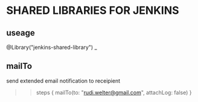 # SHARED LIBRARIES FOR JENKINS

## useage

@Library("jenkins-shared-library") \_

## mailTo

send extended email notification to receipient

> > steps {
> > mailTo(to: "rudi.welter@gmail.com", attachLog: false)
> > }
